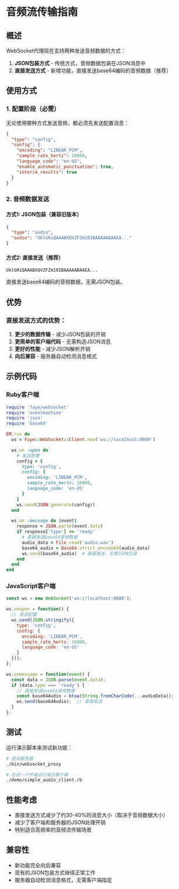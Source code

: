 # 音频流传输指南

## 概述

WebSocket代理现在支持两种发送音频数据的方式：

1. **JSON包装方式** - 传统方式，音频数据包装在JSON消息中
2. **直接发送方式** - 新增功能，直接发送base64编码的音频数据（推荐）

## 使用方式

### 1. 配置阶段（必需）

无论使用哪种方式发送音频，都必须先发送配置消息：

```json
{
  "type": "config",
  "config": {
    "encoding": "LINEAR_PCM",
    "sample_rate_hertz": 16000,
    "language_code": "en-US",
    "enable_automatic_punctuation": true,
    "interim_results": true
  }
}
```

### 2. 音频数据发送

#### 方式1: JSON包装（兼容旧版本）

```json
{
  "type": "audio",
  "audio": "UklGRiQAAABXQVZFZm10IBAAAAABAAEA..."
}
```

#### 方式2: 直接发送（推荐）

```
UklGRiQAAABXQVZFZm10IBAAAAABAAEA...
```

直接发送base64编码的音频数据，无需JSON包装。

## 优势

### 直接发送方式的优势：

1. **更少的数据传输** - 减少JSON包装的开销
2. **更简单的客户端代码** - 无需构造JSON消息
3. **更好的性能** - 减少JSON解析开销
4. **向后兼容** - 服务器自动检测消息格式

## 示例代码

### Ruby客户端

```ruby
require 'faye/websocket'
require 'eventmachine'
require 'json'
require 'base64'

EM.run do
  ws = Faye::WebSocket::Client.new('ws://localhost:8080')

  ws.on :open do
    # 发送配置
    config = {
      type: 'config',
      config: {
        encoding: 'LINEAR_PCM',
        sample_rate_hertz: 16000,
        language_code: 'en-US'
      }
    }
    ws.send(JSON.generate(config))
  end

  ws.on :message do |event|
    response = JSON.parse(event.data)
    if response['type'] == 'ready'
      # 直接发送base64音频数据
      audio_data = File.read('audio.wav')
      base64_audio = Base64.strict_encode64(audio_data)
      ws.send(base64_audio)  # 直接发送，无需JSON包装
    end
  end
end
```

### JavaScript客户端

```javascript
const ws = new WebSocket('ws://localhost:8080');

ws.onopen = function() {
  // 发送配置
  ws.send(JSON.stringify({
    type: 'config',
    config: {
      encoding: 'LINEAR_PCM',
      sample_rate_hertz: 16000,
      language_code: 'en-US'
    }
  }));
};

ws.onmessage = function(event) {
  const data = JSON.parse(event.data);
  if (data.type === 'ready') {
    // 直接发送base64音频数据
    const base64Audio = btoa(String.fromCharCode(...audioData));
    ws.send(base64Audio);  // 直接发送
  }
};
```

## 测试

运行演示脚本来测试新功能：

```bash
# 启动服务器
./bin/websocket_proxy

# 在另一个终端运行演示客户端
./demo/simple_audio_client.rb
```

## 性能考虑

- 直接发送方式减少了约30-40%的消息大小（取决于音频数据大小）
- 减少了客户端和服务器的JSON处理开销
- 特别适合高频率的音频流传输场景

## 兼容性

- 新功能完全向后兼容
- 现有的JSON包装方式继续正常工作
- 服务器自动检测消息格式，无需客户端指定